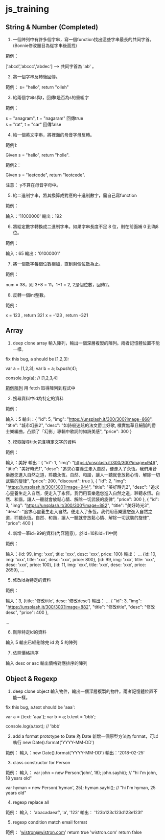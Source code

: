 # js_training

## String & Number (Completed)

1. 一個陣列中有許多個字串，寫一個function找出這些字串最長的共同字首。
(Bonnie修改題目為從字串後面找)

範例： 

['abcd','abccc','abdec'] --> 共同字首為 'ab' 。

2. 將一個字串反轉後回傳。

範例： s= "hello", return "olleh"

3. 給兩個字串s與t，回傳t是否為s的重組字

範例： 

s = "anagram", t = "nagaram" 回傳true  
s = "rat", t = "car" 回傳false

4. 給一個英文字串，將裡面的母音字母反轉。

範例1: 

Given s = "hello", return "holle".

範例2： 

Given s = "leetcode", return "leotcede".

注意： y不算在母音字母中。

5. 給二進制字串，將其換算成對應的十進制數字，需自己寫function

範例：

輸入：'11000000' 輸出：192

6. 將給定數字轉換成二進制字串。如果字串長度不足 8 位，則在前面補 0 到滿8位。

範例：

輸入：65 輸出：'01000001'

7. 將一個數字每個位數相加，直到剩個位數為止。

範例：

num = 38，則 3+8 = 11，1+1 = 2, 2是個位數，回傳2。

8. 反轉一個int整數。

範例：

x = 123 , return 321 x = -123 , return -321

## Array

1. deep clone array
  輸入陣列，輸出一個深層複製的陣列。兩者記憶體位置不能一樣。
  
fix this bug, a should be [1,2,3]:

var a = [1,2,3];
var b = a;
b.push(4);

console.log(a); // [1,2,3,4]

[範例陣列](https://raw.githubusercontent.com/ReactMaker/api_server/master/db/album.json)
用 fetch 取得陣列到程式中

2. 搜尋資料中id為特定的資料

範例：

輸入：5
輸出：{
        "id": 5,
        "img": "https://unsplash.it/300/300?image=868",
        "title": "城市幻影2",
        "desc": "如詩般迷炫的法文爵士好歌, 樸實無華且細膩的爵士樂編曲，凸顯了「幻影」專輯中歌詞的如詩美感",
        "price": 300
    }


3. 模糊搜尋title包含特定文字的資料

範例：

輸入：美好
輸出：{
        "id": 1,
        "img": "https://unsplash.it/300/300?image=946",
        "title": "美好時光1",
        "desc": "追求心靈養生走入自然，便走入了永恆。我們用音樂邀您進入自然之道，聆聽永恆。自然、和諧，讓人一聽就會放鬆心情、解除一切武裝的旋律",
        "price": 200,
        "discount": true
    },
    {
        "id": 2,
        "img": "https://unsplash.it/300/300?image=944",
        "title": "美好時光2",
        "desc": "追求心靈養生走入自然，便走入了永恆。我們用音樂邀您進入自然之道，聆聽永恆。自然、和諧，讓人一聽就會放鬆心情、解除一切武裝的旋律",
        "price": 300
    },
    {
        "id": 3,
        "img": "https://unsplash.it/300/300?image=882",
        "title": "美好時光3",
        "desc": "追求心靈養生走入自然，便走入了永恆。我們用音樂邀您進入自然之道，聆聽永恆。自然、和諧，讓人一聽就會放鬆心情、解除一切武裝的旋律",
        "price": 400
    }

    
4. 新增一筆id=99的資料(內容隨意)，於id=10和id=11中間

範例：

輸入：{id: 99, img: 'xxx', title: 'xxx', desc: 'xxx', price: 100}
輸出：
...
{id: 10, img: 'xxx', title: 'xxx', desc: 'xxx', price: 800},
{id: 99, img: 'xxx', title: 'xxx', desc: 'xxx', price: 100},
{id: 11, img: 'xxx', title: 'xxx', desc: 'xxx', price: 2659},
...

5. 修改id為特定的資料

範例：

輸入：3, {title: '修改title', desc: '修改desc'}
輸出：
...
{
        "id": 3,
        "img": "https://unsplash.it/300/300?image=882",
        "title": "修改title",
        "desc": "修改desc",
        "price": 400
    },

...

6. 刪除特定id的資料

輸入 5 輸出已經刪除完 id 為 5 的陣列

7. 依照價格排序

輸入 desc or asc
輸出價格對應排序的陣列

## Object & Regexp

1. deep clone object
  輸入物件，輸出一個深層複製的物件。兩者記憶體位置不能一樣。
  
fix this bug, a.text should be 'aaa':

var a = {text: 'aaa'};
var b = a;
b.text = 'bbb';

console.log(a.text); // 'bbb'

2. add a format prototype to Date
  為 Date 新增一個原型方法為 format，可以執行 new Date().format('YYYY-MM-DD')
  
範例：
輸入：new Date().format('YYYY-MM-DD')
輸出：'2018-02-25'

3. class constructor for Person

範例：
輸入：
var john = new Person('john', 18);
john.sayhi(); // "hi I'm john, 18 years old"

var hyman = new Person('hyman', 25);
hyman.sayhi(); // "hi I'm hyman, 25 years old"

4. regexp replace all

範例：
輸入： 'abacadaeaf', 'a', '123'
輸出： '123b123c123d123e123f'

5. regexp condition match email format

範例：
'wistron@wistron.com' return true
'wistron.com' return false
